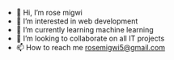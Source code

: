 - 👋 Hi, I’m rose migwi
- 👀 I’m interested in web development
- 🌱 I’m currently learning machine learning
- 💞️ I’m looking to collaborate on all IT projects
- 📫 How to reach me rosemigwi5@gmail.com

<!---
rose8633/rose8633 is a ✨ special ✨ repository because its `README.md` (this file) appears on your GitHub profile.
You can click the Preview link to take a look at your changes.
--->
